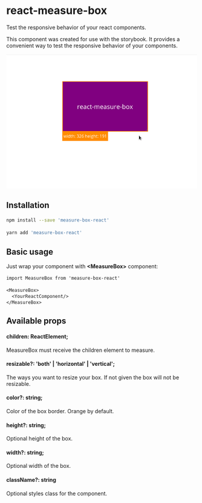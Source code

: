 # react-measure-box

Test the responsive behavior of your react components.

This component was created for use with the storybook. It provides a convenient way to test the responsive behavior of your components.

![](react-measure-box.gif)
## Installation

```bash
npm install --save 'measure-box-react'

yarn add 'measure-box-react'
```

## Basic usage

Just wrap your component with **\<MeasureBox\>** component:

```react
import MeasureBox from 'measure-box-react'

<MeasureBox>
  <YourReactComponent/>
</MeasureBox>
```

## Available props
#### children: ReactElement;
MeasureBox must receive the children element to measure.

#### resizable?: 'both' | 'horizontal' | 'vertical';
The ways you want to resize your box. If not given the box will not be resizable.

#### color?: string;
Color of the box border. Orange by default.

#### height?: string;
Optional height of the box.

#### width?: string;
Optional width of the box.

#### className?: string
Optional styles class for the component.
